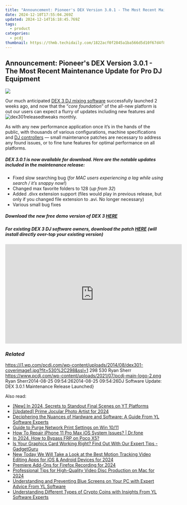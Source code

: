 ```yaml
---
title: "Announcement: Pioneer's DEX Version 3.0.1 - The Most Recent Maintenance Update for Pro DJ Equipment"
date: 2024-12-10T17:55:04.269Z
updated: 2024-12-14T16:18:45.769Z
tags:
  - product
categories:
  - pcdj
thumbnail: https://thmb.techidaily.com/1822acf0f2845a1ba566d5d10f67d4f8ab3c535b7e8e01b07d6d8502cd97e896.jpg
---
```


## Announcement: Pioneer's DEX Version 3.0.1 - The Most Recent Maintenance Update for Pro DJ Equipment

[![](https://i1.wp.com/pcdj.com/wp-content/uploads/2014/08/dex301-coverimage1.jpg?resize=530%2C270&ssl=1)](https://i1.wp.com/pcdj.com/wp-content/uploads/2014/08/dex301-coverimage1.jpg?fit=530%2C298&ssl=1 "dex301-coverimage")

Our much anticipated [DEX 3 DJ mixing software](https://tools.techidaily.com/pcdj/products/) successfully launched 2 weeks ago, and now that the “_core foundation_” of the all-new platform is out our users can expect a flurry of updates including new features and ![dex301released](https://i2.wp.com/www.pcdj.com/wp-content/uploads/2014/08/dex301released.jpg?resize=416%2C234&ssl=1)tweaks monthly.

As with any new performance application once it’s in the hands of the public, with thousands of various configurations, machine specifications and [DJ controllers](https://tools.techidaily.com/pcdj/products/) — small maintenance patches are necessary to address any found issues, or to fine tune features for optimal performance on all platforms.

##### DEX 3.0.1 is now available for download. Here are the notable updates included in the maintenance release:

* Fixed slow searching bug (_for MAC users experiencing a lag while using search / it’s snappy now!_)
* Changed max favorite folders to 128 (_up from 32_)
* Added .divx extension support (files would play in previous release, but only if you changed file extension to .avi. No longer necessary)
* Various small bug fixes

##### Download the new free demo version of DEX 3 [HERE](https://tools.techidaily.com/pcdj/products/)

##### For existing DEX 3 DJ software owners, download the patch [HERE](https://tools.techidaily.com/pcdj/products/) (will install directly over-top your existing version)

<!-- affiliate ads begin -->
<iframe width="560" height="315" src="https://www.youtube.com/embed/2Iv3DjT2Fyw?si=pR_z8ZDDVGF2MvKJ" title="YouTube video player" frameborder="0" allow="accelerometer; autoplay; clipboard-write; encrypted-media; gyroscope; picture-in-picture; web-share" referrerpolicy="strict-origin-when-cross-origin" allowfullscreen></iframe>
<!-- affiliate ads end -->

### _Related_

https://i1.wp.com/pcdj.com/wp-content/uploads/2014/08/dex301-coverimage1.jpg?fit=530%2C298&ssl=1 298 530 Ryan Sherr https://www.pcdj.com/wp-content/uploads/2021/07/pcdj-main-logo-2.png Ryan Sherr2014-08-25 09:54:262014-08-25 09:54:26DJ Software Update: DEX 3.0.1 Maintenance Release Launched}

<ins class="adsbygoogle"
     style="display:block"
     data-ad-format="autorelaxed"
     data-ad-client="ca-pub-7571918770474297"
     data-ad-slot="1223367746"></ins>

<ins class="adsbygoogle"
     style="display:block"
     data-ad-client="ca-pub-7571918770474297"
     data-ad-slot="8358498916"
     data-ad-format="auto"
     data-full-width-responsive="true"></ins>

<span class="atpl-alsoreadstyle">Also read:</span>
<div><ul>
<li><a href="https://youtube-tips.techidaily.com/n-2024-secrets-to-standout-final-scenes-on-yt-platforms/"><u>[New] In 2024, Secrets to Standout Final Scenes on YT Platforms</u></a></li>
<li><a href="https://article-posts.techidaily.com/updated-prime-jocular-photo-artist-for-2024/"><u>[Updated] Prime Jocular Photo Artist for 2024</u></a></li>
<li><a href="https://win-hot.techidaily.com/deciphering-the-nuances-of-hardware-and-software-a-guide-from-yl-software-experts/"><u>Deciphering the Nuances of Hardware and Software: A Guide From YL Software Experts</u></a></li>
<li><a href="https://printer-issues.techidaily.com/guide-to-purge-network-print-settings-on-win-1011/"><u>Guide to Purge Network Print Settings on Win 10/11</u></a></li>
<li><a href="https://blog-min.techidaily.com/how-to-repair-iphone-11-pro-max-ios-system-issues-drfone-by-drfone-ios-system-repair-ios-system-repair/"><u>How To Repair iPhone 11 Pro Max iOS System Issues? | Dr.fone</u></a></li>
<li><a href="https://android-frp.techidaily.com/in-2024-how-to-bypass-frp-on-poco-x5-by-drfone-android/"><u>In 2024, How to Bypass FRP on Poco X5?</u></a></li>
<li><a href="https://win-hot.techidaily.com/is-your-graphics-card-working-right-find-out-with-our-expert-tips-gadgetguru/"><u>Is Your Graphics Card Working Right? Find Out With Our Expert Tips - GadgetGuru</u></a></li>
<li><a href="https://smart-video-editing.techidaily.com/new-today-we-will-take-a-look-at-the-best-motion-tracking-video-editing-apps-for-ios-and-android-devices-for-2024/"><u>New Today We Will Take a Look at the Best Motion Tracking Video Editing Apps for iOS & Android Devices for 2024</u></a></li>
<li><a href="https://screen-mirroring-recording.techidaily.com/premiere-add-ons-for-firefox-recording-for-2024/"><u>Premiere Add-Ons for Firefox Recording for 2024</u></a></li>
<li><a href="https://fox-helps.techidaily.com/professional-tips-for-high-quality-video-disc-production-on-mac-for-2024/"><u>Professional Tips for High-Quality Video Disc Production on Mac for 2024</u></a></li>
<li><a href="https://win-hot.techidaily.com/understanding-and-preventing-blue-screens-on-your-pc-with-expert-advice-from-yl-software/"><u>Understanding and Preventing Blue Screens on Your PC with Expert Advice From YL Software</u></a></li>
<li><a href="https://win-hot.techidaily.com/understanding-different-types-of-crypto-coins-with-insights-from-yl-software-experts/"><u>Understanding Different Types of Crypto Coins with Insights From YL Software Experts</u></a></li>
</ul></div>


